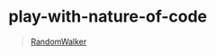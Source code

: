 # play-with-nature-of-code
>[RandomWalker](https://Aniket965.github.io/play-with-nature-of-code/randomWalker)
